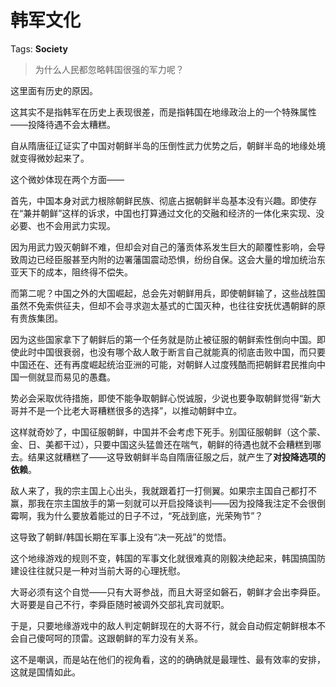 # 韩军文化

Tags: **Society**

> 为什么人民都忽略韩国很强的军力呢？



这里面有历史的原因。

这其实不是指韩军在历史上表现很差，而是指韩国在地缘政治上的一个特殊属性——投降待遇不会太糟糕。

自从隋唐征辽证实了中国对朝鲜半岛的压倒性武力优势之后，朝鲜半岛的地缘处境就变得微妙起来了。

这个微妙体现在两个方面——

首先，中国本身对武力根除朝鲜民族、彻底占据朝鲜半岛基本没有兴趣。即使存在“兼并朝鲜”这样的诉求，中国也打算通过文化的交融和经济的一体化来实现、没必要、也不会用武力实现。

因为用武力毁灭朝鲜不难，但却会对自己的藩贡体系发生巨大的颠覆性影响，会导致周边已经臣服甚至内附的边署藩国震动恐惧，纷纷自保。这会大量的增加统治东亚天下的成本，阻终得不偿失。

而第二呢？中国之外的大国崛起，总会先对朝鲜用兵，即使朝鲜输了，这些战胜国虽然不免索供征夫，但却不会寻求迦太基式的亡国灭种，也往往安抚优遇朝鲜的原有贵族集团。

因为这些国家拿下了朝鲜后的第一个任务就是防止被征服的朝鲜索性倒向中国。即使此时中国很衰弱，也没有哪个敌人敢于断言自己就能真的彻底击败中国，而只要中国还在、还有再度崛起统治亚洲的可能，对朝鲜人过度残酷而把朝鲜君民推向中国一侧就显而易见的愚蠢。

势必会采取优待措施，即使不能争取朝鲜心悦诚服，少说也要争取朝鲜觉得“新大哥并不是一个比老大哥糟糕很多的选择”，以推动朝鲜中立。

这样就奇妙了，中国征服朝鲜，中国并不会考虑下死手。别国征服朝鲜（这个蒙、金、日、美都干过），只要中国这头猛兽还在喘气，朝鲜的待遇也就不会糟糕到哪去。结果这就糟糕了——这导致朝鲜半岛自隋唐征服之后，就产生了**对投降选项的依赖**。

敌人来了，我的宗主国上心出头，我就跟着打一打侧翼。如果宗主国自己都打不赢，那我在宗主国放手的第一刻就可以开启投降谈判——因为投降我注定不会很倒霉啊，我为什么要放着能过的日子不过，“死战到底，光荣殉节”？

这导致了朝鲜/韩国长期在军事上没有“决一死战”的觉悟。

这个地缘游戏的规则不变，韩国的军事文化就很难真的刚毅决绝起来，韩国搞国防建设往往就只是一种对当前大哥的心理抚慰。

大哥必须有这个自觉——只有大哥参战，而且大哥坚如磐石，朝鲜才会出李舜臣。大哥要是自己不行，李舜臣随时被调外交部礼宾司就职。

于是，只要地缘游戏中的敌人判定朝鲜现在的大哥不行，就会自动假定朝鲜根本不会自己傻呵呵的顶雷。这跟朝鲜的军力没有关系。

这不是嘲讽，而是站在他们的视角看，这的的确确就是最理性、最有效率的安排，这就是国情如此。



